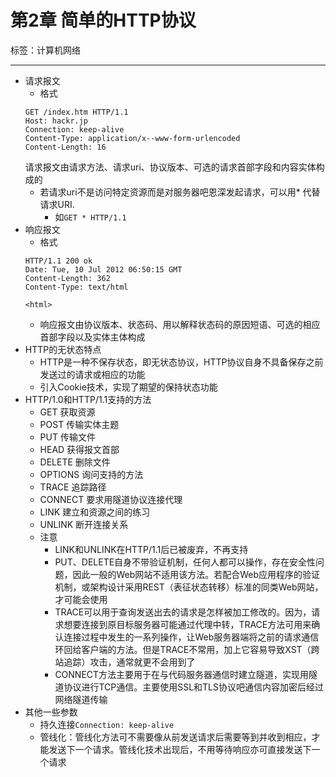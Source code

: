 # 第2章 简单的HTTP协议

标签：计算机网络

---

- 请求报文
	- 格式
	```
	GET /index.htm HTTP/1.1
	Host: hackr.jp
	Connection: keep-alive
	Content-Type: application/x--www-form-urlencoded
	Content-Length: 16
	```
	请求报文由请求方法、请求uri、协议版本、可选的请求首部字段和内容实体构成的
	- 若请求uri不是访问特定资源而是对服务器吧恩深发起请求，可以用* 代替请求URI. 
		- 如`GET * HTTP/1.1`
- 响应报文
	- 格式
	```
	HTTP/1.1 200 ok
	Date: Tue, 10 Jul 2012 06:50:15 GMT
	Content-Length: 362
	Content-Type: text/html

	<html>
	```
	- 响应报文由协议版本、状态码、用以解释状态码的原因短语、可选的相应首部字段以及实体主体构成
- HTTP的无状态特点
	- HTTP是一种不保存状态，即无状态协议，HTTP协议自身不具备保存之前发送过的请求或相应的功能
	- 引入Cookie技术，实现了期望的保持状态功能
- HTTP/1.0和HTTP/1.1支持的方法
	- GET 获取资源
	- POST 传输实体主题
	- PUT 传输文件
	- HEAD 获得报文首部
	- DELETE 删除文件
	- OPTIONS 询问支持的方法
	- TRACE 追踪路径
	- CONNECT 要求用隧道协议连接代理
	- LINK 建立和资源之间的练习
	- UNLINK 断开连接关系
	- 注意
		- LINK和UNLINK在HTTP/1.1后已被废弃，不再支持
		- PUT、DELETE自身不带验证机制，任何人都可以操作，存在安全性问题，因此一般的Web网站不适用该方法。若配合Web应用程序的验证机制，或架构设计采用REST（表征状态转移）标准的同类Web网站，才可能会使用
		- TRACE可以用于查询发送出去的请求是怎样被加工修改的。因为，请求想要连接到原目标服务器可能通过代理中转，TRACE方法可用来确认连接过程中发生的一系列操作，让Web服务器端将之前的请求通信环回给客户端的方法。但是TRACE不常用，加上它容易导致XST（跨站追踪）攻击，通常就更不会用到了
		- CONNECT方法主要用于在与代码服务器通信时建立隧道，实现用隧道协议进行TCP通信。主要使用SSL和TLS协议吧通信内容加密后经过网络隧道传输
- 其他一些参数
	- 持久连接`Connection: keep-alive`
	- 管线化：管线化方法可不需要像从前发送请求后需要等到并收到相应，才能发送下一个请求。管线化技术出现后，不用等待响应亦可直接发送下一个请求
